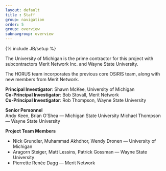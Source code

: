 ```yaml
---
layout: default
title : Staff
group: navigation
order: 5
group: overview
subnavgroup: overview
---
```

{% include JB/setup %}

The University of Michigan is the prime contractor for this project with subcontractors Merit Network Inc. and Wayne State University.

The HORUS team incorporates the previous core OSiRIS team, along with new members from Merit Network.

__Principal Investigator__: Shawn McKee, University of Michigan<br />
__Co-Principal Investigator__: Bob Stovall, Merit Network<br />
__Co-Principal Investigator__: Rob Thompson, Wayne State University

__Senior Personnel__<br />
Andy Keen, Brian O’Shea — Michigan State University
Michael Thompson — Wayne State University

__Project Team Members__
- Nick Grundler, Muhammad Akhdhor, Wendy Dronen — University of Michigan
- Aragorn Steiger, Matt Lessins, Patrick Gossman — Wayne State University
- Pierrette Renée Dagg — Merit Network
